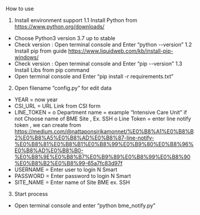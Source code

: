How to use
1.	Install environment support 
1.1	Install Python from https://www.python.org/downloads/ 
-	Choose Python3 version 3.7 up to stable
-	Check version : Open terminal  console and Enter “python --version”
1.2	Install pip from guide https://www.liquidweb.com/kb/install-pip-windows/
-	Check version : Open terminal console and Enter “pip --version”
1.3	Install Libs from pip command 
-	Open terminal console and Enter “pip install -r requirements.txt”
2.	Open filename “config.py” for edit data
-	YEAR = now year
-	CSI_URL = URL Link from CSI form
-	LINE_TOKEN = 
o	Department name = example “Intensive Care Unit” if not Choose name of BME Site , Ex. SSH
o	Line Token = enter line notify token , we can create from https://medium.com/@nattaponsirikamonnet/%E0%B8%A1%E0%B8%B2%E0%B8%A5%E0%B8%AD%E0%B8%87-line-notify-%E0%B8%81%E0%B8%B1%E0%B8%99%E0%B9%80%E0%B8%96%E0%B8%AD%E0%B8%B0-%E0%B8%9E%E0%B8%B7%E0%B9%89%E0%B8%99%E0%B8%90%E0%B8%B2%E0%B8%99-65a7fc83d97f
-	USERNAME = Enter user to login N Smart
-	PASSWORD = Enter password to login N Smart
-	SITE_NAME = Enter name of Site BME ex. SSH
3.	Start process
-	Open terminal console and enter “python bme_notify.py”
